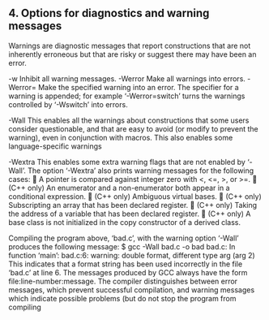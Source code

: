 ## 4. Options for diagnostics and warning messages

Warnings are diagnostic messages that report constructions that are not inherently erroneous
but that are risky or suggest there may have been an error.

-w Inhibit all warning messages.
-Werror Make all warnings into errors.
-Werror= Make the specified warning into an error. The specifier for a warning is
appended; for example ‘-Werror=switch’ turns the warnings controlled by
‘-Wswitch’ into errors.

-Wall This enables all the warnings about constructions that some users consider
questionable, and that are easy to avoid (or modify to prevent the warning),
even in conjunction with macros. This also enables some language-specific
warnings

-Wextra This enables some extra warning flags that are not enabled by ‘-Wall’.
The option ‘-Wextra’ also prints warning messages for the following cases:
 A pointer is compared against integer zero with <, <=, >, or >=.
 (C++ only) An enumerator and a non-enumerator both appear in a conditional
expression.
 (C++ only) Ambiguous virtual bases.
 (C++ only) Subscripting an array that has been declared register.
 (C++ only) Taking the address of a variable that has been declared
register.
 (C++ only) A base class is not initialized in the copy constructor of a derived
class.


Compiling the program above, ‘bad.c’, with the warning option
‘-Wall’ produces the following message:
$ gcc -Wall bad.c -o bad
bad.c: In function ‘main’:
bad.c:6: warning: double format, different
type arg (arg 2)
This indicates that a format string has been used incorrectly in the file
‘bad.c’ at line 6. The messages produced by GCC always have the form
file:line-number:message. The compiler distinguishes between error messages,
which prevent successful compilation, and warning messages which
indicate possible problems (but do not stop the program from compiling
